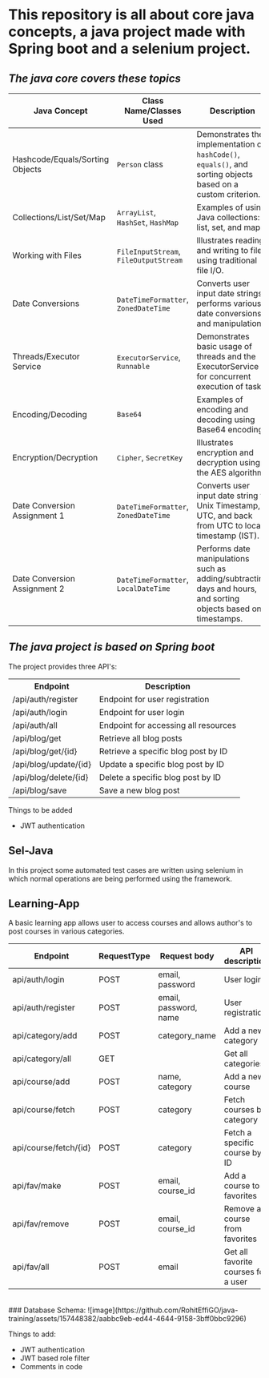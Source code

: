 # This repository is all about core java concepts, a java project made with Spring boot and a selenium project.<br>
## <i>The java core covers these topics</i>
<table>
    <thead>
        <tr>
            <th>Java Concept</th>
            <th>Class Name/Classes Used</th>
            <th>Description</th>
        </tr>
    </thead>
    <tbody>
        <tr>
            <td>Hashcode/Equals/Sorting Objects</td>
            <td><code>Person</code> class</td>
            <td>Demonstrates the implementation of <code>hashCode()</code>, <code>equals()</code>, and sorting objects based on a custom criterion.</td>
        </tr>
        <tr>
            <td>Collections/List/Set/Map</td>
            <td><code>ArrayList</code>, <code>HashSet</code>, <code>HashMap</code></td>
            <td>Examples of using Java collections: list, set, and map.</td>
        </tr>
        <tr>
            <td>Working with Files</td>
            <td><code>FileInputStream</code>, <code>FileOutputStream</code></td>
            <td>Illustrates reading and writing to files using traditional file I/O.</td>
        </tr>
        <tr>
            <td>Date Conversions</td>
            <td><code>DateTimeFormatter</code>, <code>ZonedDateTime</code></td>
            <td>Converts user input date strings, performs various date conversions, and manipulations.</td>
        </tr>
        <tr>
            <td>Threads/Executor Service</td>
            <td><code>ExecutorService</code>, <code>Runnable</code></td>
            <td>Demonstrates basic usage of threads and the ExecutorService for concurrent execution of tasks.</td>
        </tr>
        <tr>
            <td>Encoding/Decoding</td>
            <td><code>Base64</code></td>
            <td>Examples of encoding and decoding using Base64 encoding.</td>
        </tr>
        <tr>
            <td>Encryption/Decryption</td>
            <td><code>Cipher</code>, <code>SecretKey</code></td>
            <td>Illustrates encryption and decryption using the AES algorithm.</td>
        </tr>
        <tr>
            <td>Date Conversion Assignment 1</td>
            <td><code>DateTimeFormatter</code>, <code>ZonedDateTime</code></td>
            <td>Converts user input date string to Unix Timestamp, UTC, and back from UTC to local timestamp (IST).</td>
        </tr>
        <tr>
            <td>Date Conversion Assignment 2</td>
            <td><code>DateTimeFormatter</code>, <code>LocalDateTime</code></td>
            <td>Performs date manipulations such as adding/subtracting days and hours, and sorting objects based on timestamps.</td>
        </tr>
    </tbody>
</table>

## <i>The java project is based on Spring boot</i>
The project provides three API's:

<table>
    <tr>
        <th>Endpoint</th>
        <th>Description</th>
    </tr>
    <tr>
        <td>/api/auth/register</td>
        <td>Endpoint for user registration</td>
    </tr>
    <tr>
        <td>/api/auth/login</td>
        <td>Endpoint for user login</td>
    </tr>
    <tr>
        <td>/api/auth/all</td>
        <td>Endpoint for accessing all resources</td>
    </tr>
    <tr>
    <td>/api/blog/get</td>
    <td>Retrieve all blog posts</td>
  </tr>
  <tr>
    <td>/api/blog/get/{id}</td>
    <td>Retrieve a specific blog post by ID</td>
  </tr>
  <tr>
    <td>/api/blog/update/{id}</td>
    <td>Update a specific blog post by ID</td>
  </tr>
  <tr>
    <td>/api/blog/delete/{id}</td>
    <td>Delete a specific blog post by ID</td>
  </tr>
  <tr>
    <td>/api/blog/save</td>
    <td>Save a new blog post</td>
  </tr>
</table>
<p>Things to be added</p>
<ul>
    <li>JWT authentication</li>
</ul>

## Sel-Java
In this project some automated test cases are written using selenium in which normal operations are being performed using the framework.

## Learning-App
A basic learning app allows user to access courses and allows author's to post courses in various categories.
<table>
  <thead>
    <tr>
      <th>Endpoint</th>
      <th>RequestType</th>
      <th>Request body</th>
      <th>API description</th>
    </tr>
  </thead>
  <tbody>
    <tr>
      <td>api/auth/login</td>
      <td>POST</td>
      <td>email, password</td>
      <td>User login</td>
    </tr>
    <tr>
      <td>api/auth/register</td>
      <td>POST</td>
      <td>email, password, name</td>
      <td>User registration</td>
    </tr>
    <tr>
      <td>api/category/add</td>
      <td>POST</td>
      <td>category_name</td>
      <td>Add a new category</td>
    </tr>
    <tr>
      <td>api/category/all</td>
      <td>GET</td>
      <td></td>
      <td>Get all categories</td>
    </tr>
    <tr>
      <td>api/course/add</td>
      <td>POST</td>
      <td>name, category</td>
      <td>Add a new course</td>
    </tr>
    <tr>
      <td>api/course/fetch</td>
      <td>POST</td>
      <td>category</td>
      <td>Fetch courses by category</td>
    </tr>
    <tr>
      <td>api/course/fetch/{id}</td>
      <td>POST</td>
      <td>category</td>
      <td>Fetch a specific course by ID</td>
    </tr>
    <tr>
      <td>api/fav/make</td>
      <td>POST</td>
      <td>email, course_id</td>
      <td>Add a course to favorites</td>
    </tr>
    <tr>
      <td>api/fav/remove</td>
      <td>POST</td>
      <td>email, course_id</td>
      <td>Remove a course from favorites</td>
    </tr>
    <tr>
      <td>api/fav/all</td>
      <td>POST</td>
      <td>email</td>
      <td>Get all favorite courses for a user</td>
    </tr>
  </tbody>
</table>
<br>
### Database Schema:
![image](https://github.com/RohitEffiGO/java-training/assets/157448382/aabbc9eb-ed44-4644-9158-3bff0bbc9296)

Things to add:
<ul>
    <li>JWT authentication</li>
    <li>JWT based role filter</li>
    <li>Comments in code</li>
</ul>
